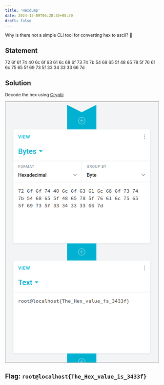 ```yaml
---
title: 'Hexdump'
date: 2024-12-09T06:28:35+05:30
draft: false
---
```


Why is there not a simple CLI tool for converting hex to ascii? :pray:

<!--more-->

## Statement

72 6f 6f 74 40 6c 6f 63 61 6c 68 6f 73 74 7b 54 68 65 5f 48 65 78 5f 76 61 6c 75 65 5f 69 73 5f 33 34 33 33 66 7d

## Solution

Decode the hex using [Cryptii](https://cryptii.com/pipes/hex-decoder)

![Hexdump](images/hexdump.png)

## Flag: `root@localhost{The_Hex_value_is_3433f}`

